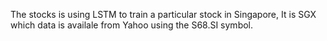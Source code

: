 The stocks is using LSTM to train a particular stock in Singapore, It is SGX which data is availale from Yahoo using the S68.SI symbol.

